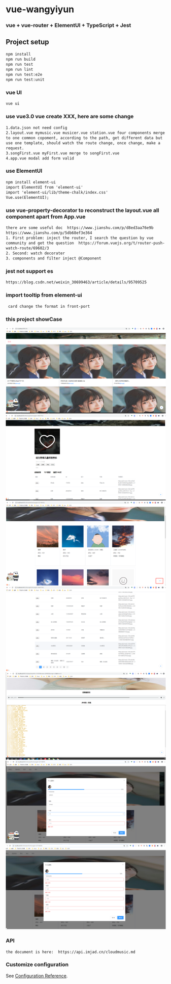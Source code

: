 # vue-wangyiyun

### vue + vue-router + ElementUI + TypeScript + Jest

## Project setup
```
npm install
npm run build
npm run test
npm run lint
npm run test:e2e
npm run test:unit
```

### vue UI
```
vue ui
```

### use vue3.0 vue create XXX, here are some change
```
1.data.json not need config 
2.layout.vue mymusic.vue musicer.vue station.vue four components merge to one common copoment, according to the path, get different data but use one template, should watch the route change, once change, make a request.
3.songFirst.vue myFirst.vue merge to songFirst.vue
4.app.vue modal add form valid
```

### use ElementUI
```
npm install element-ui
import ElementUI from 'element-ui'
import 'element-ui/lib/theme-chalk/index.css'
Vue.use(ElementUI);
```

### use vue-property-decorator to reconstruct the layout.vue all component apart from App.vue
```
there are some useful doc  https://www.jianshu.com/p/d8ed3aa76e9b   https://www.jianshu.com/p/5db68ef3e364
1. First problem: inject the router, I search the question by vue community and get the question  https://forum.vuejs.org/t/router-push-watch-route/69602/3
2. Second: watch decorater 
3. components and filter inject @Component
```

### jest not support es
```
https://blog.csdn.net/weixin_30699463/article/details/95709525
```

### import tooltip from element-ui
```
 card change the format in front-port
```

### this project showCase
![the indexPage](https://github.com/ljlhnick/vue-wangyiyun/blob/master/public/showCase/menuList.png)
![playList](https://github.com/ljlhnick/vue-wangyiyun/blob/master/public/showCase/playList.png)
![station](https://github.com/ljlhnick/vue-wangyiyun/blob/master/public/showCase/station.png)
![page](https://github.com/ljlhnick/vue-wangyiyun/blob/master/public/showCase/page.png)
![playDetail](https://github.com/ljlhnick/vue-wangyiyun/blob/master/public/showCase/playDetail.png)
![mine](https://github.com/ljlhnick/vue-wangyiyun/blob/master/public/showCase/mine.png)
![mine-form-valid](https://github.com/ljlhnick/vue-wangyiyun/blob/master/public/showCase/mine-form-valid.png)

### API
```
the document is here:  https://api.imjad.cn/cloudmusic.md 
```

### Customize configuration
See [Configuration Reference](https://cli.vuejs.org/config/).

